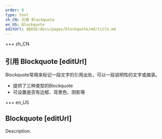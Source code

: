 ```yaml
---
order: 0
type: text
zh_CN: 引用 Blockquote
en_US: Blockquote
editUrl: $BASE/docs/pages/blockquote/md/title.md
---
```


+++  zh_CN 
## 引用 Blockquote [editUrl] 
Blockquote常用来标记一段文字的引用出处，可以一段说明性的文字或摘录。

* 提供了三种类型的Blockquote
* 可设置是否有边框、背景色、阴影等



+++  en_US 
## Blockquote [editUrl] 
 Description.
